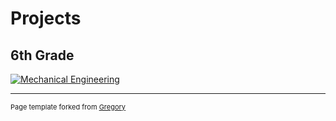# Projects

## 6th Grade

[![Mechanical Engineering](https://github.com/Angelo-Morris/angelomorris.github.io/blob/master/images/mechanical-engineering.jpg)](pages/6th-grade)

<!---
start comment

## Cloud Engineering
[![Cloud Engineering Guy](https://raw.githubusercontent.com/gregorywmorris/gregorywmorris.github.io/master/images/data-engineering-guy.jpg)](pages/7th-grade)


---
## Product Management
[![Product Management People](https://raw.githubusercontent.com/gregorywmorris/gregorywmorris.github.io/master/images/product-management-people.jpg)](pages/8th-grade)


---
<br/>

End comment
---->

---
<p style="font-size:11px">Page template forked from <a href="https://github.com/gregorywmorris/gregorywmorris.github.io">Gregory</a></p>
<!-- Remove above link if you don't want to attibute -->
